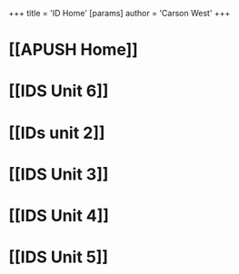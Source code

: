 +++
 title = 'ID Home'
[params]
	author = 'Carson West'
+++
# [[APUSH Home]]

# [[IDS Unit 6]]

# [[IDs unit 2]]

# [[IDS Unit 3]]

# [[IDS Unit 4]]

# [[IDS Unit 5]]

